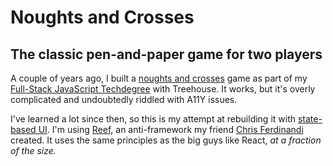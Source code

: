 # Noughts and Crosses

## The classic pen-and-paper game for two players

A couple of years ago, I built a [noughts and crosses](https://github.com/kieranbarker/tic-tac-toe) game as part of my [Full-Stack JavaScript Techdegree](https://teamtreehouse.com/techdegree/full-stack-javascript) with Treehouse. It works, but it's overly complicated and undoubtedly riddled with A11Y issues.

I've learned a lot since then, so this is my attempt at rebuilding it with [state-based UI](https://gomakethings.com/state-based-ui-with-vanilla-js/). I'm using [Reef](https://github.com/cferdinandi/reef), an anti-framework my friend [Chris Ferdinandi](https://gomakethings.com/) created. It uses the same principles as the big guys like React, *at a fraction of the size.*
